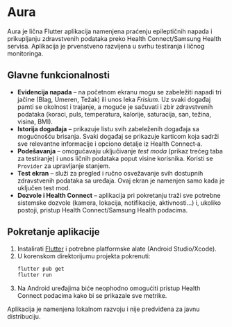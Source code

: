 # Aura

Aura je lična Flutter aplikacija namenjena praćenju epileptičnih napada i prikupljanju zdravstvenih podataka preko Health Connect/Samsung Health servisa. Aplikacija je prvenstveno razvijena u svrhu testiranja i ličnog monitoringa.

## Glavne funkcionalnosti

- **Evidencija napada** – na početnom ekranu mogu se zabeležiti napadi tri jačine (Blag, Umeren, Težak) ili unos leka *Frisium*. Uz svaki događaj pamti se okolnost i trajanje, a moguće je sačuvati i zbir zdravstvenih podataka (koraci, puls, temperatura, kalorije, saturacija, san, težina, visina, BMI).
- **Istorija događaja** – prikazuje listu svih zabeleženih događaja sa mogućnošću brisanja. Svaki događaj se prikazuje karticom koja sadrži sve relevantne informacije i opciono detalje iz Health Connect‑a.
- **Podešavanja** – omogućavaju uključivanje *test moda* (prikaz trećeg taba za testiranje) i unos ličnih podataka poput visine korisnika. Koristi se `Provider` za upravljanje stanjem.
- **Test ekran** – služi za pregled i ručno osvežavanje svih dostupnih zdravstvenih podataka sa uređaja. Ovaj ekran je namenjen samo kada je uključen test mod.
- **Dozvole i Health Connect** – aplikacija pri pokretanju traži sve potrebne sistemske dozvole (kamera, lokacija, notifikacije, aktivnosti...) i, ukoliko postoji, pristup Health Connect/Samsung Health podacima.

## Pokretanje aplikacije

1. Instalirati [Flutter](https://flutter.dev/) i potrebne platformske alate (Android Studio/Xcode).
2. U korenskom direktorijumu projekta pokrenuti:
   ```bash
   flutter pub get
   flutter run
   ```
3. Na Android uređajima biće neophodno omogućiti pristup Health Connect podacima kako bi se prikazale sve metrike.

Aplikacija je namenjena lokalnom razvoju i nije predviđena za javnu distribuciju.
